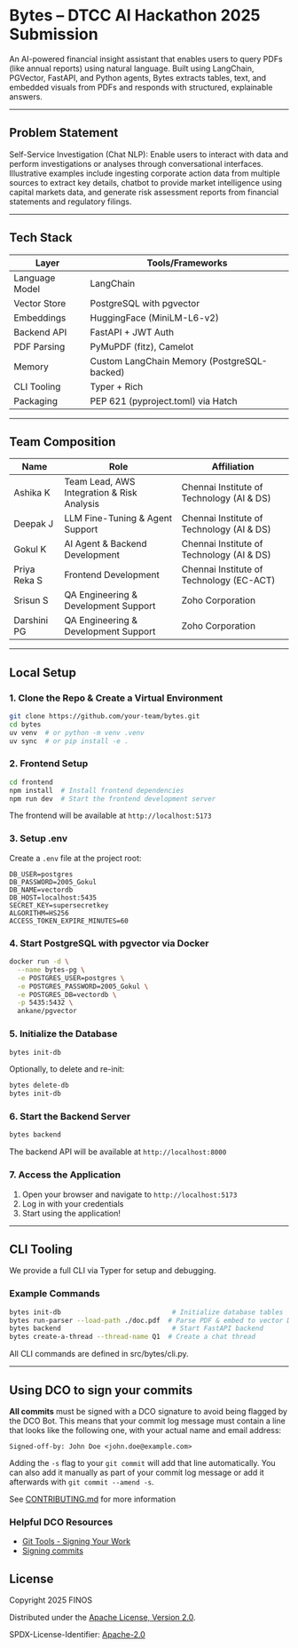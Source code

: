 
# Bytes – DTCC AI Hackathon 2025 Submission

An AI-powered financial insight assistant that enables users to query PDFs (like annual reports) using natural language.
Built using LangChain, PGVector, FastAPI, and Python agents, Bytes extracts tables, text, and embedded visuals from PDFs and responds with structured, explainable answers.

---

## Problem Statement
Self-Service Investigation (Chat NLP): Enable users to interact with data and perform investigations or analyses through conversational interfaces. Illustrative examples include ingesting corporate action data from multiple sources to extract key details, chatbot to provide market intelligence using capital markets data, and generate risk assessment reports from financial statements and regulatory filings.

---

## Tech Stack

| Layer          | Tools/Frameworks                            |
| -------------- | ------------------------------------------- |
| Language Model | LangChain                                   |
| Vector Store   | PostgreSQL with pgvector                    |
| Embeddings     | HuggingFace (MiniLM-L6-v2)                  |
| Backend API    | FastAPI + JWT Auth                          |
| PDF Parsing    | PyMuPDF (fitz), Camelot                     |
| Memory         | Custom LangChain Memory (PostgreSQL-backed) |
| CLI Tooling    | Typer + Rich                                |
| Packaging      | PEP 621 (pyproject.toml) via Hatch          |

---

## Team Composition

| Name         | Role                                       | Affiliation                               |
| ------------ | ------------------------------------------ | ----------------------------------------- |
| Ashika K     | Team Lead, AWS Integration & Risk Analysis | Chennai Institute of Technology (AI & DS) |
| Deepak J     | LLM Fine-Tuning & Agent Support            | Chennai Institute of Technology (AI & DS) |
| Gokul K      | AI Agent & Backend Development             | Chennai Institute of Technology (AI & DS) |
| Priya Reka S | Frontend Development                       | Chennai Institute of Technology (EC-ACT)  |
| Srisun S     | QA Engineering & Development Support       | Zoho Corporation                          |
| Darshini PG  | QA Engineering & Development Support       | Zoho Corporation                          |



---

##  Local Setup

### 1. Clone the Repo & Create a Virtual Environment

```bash
git clone https://github.com/your-team/bytes.git
cd bytes
uv venv  # or python -m venv .venv
uv sync  # or pip install -e .
```

### 2. Frontend Setup

```bash
cd frontend
npm install  # Install frontend dependencies
npm run dev  # Start the frontend development server
```

The frontend will be available at `http://localhost:5173`

### 3. Setup .env

Create a `.env` file at the project root:

```env
DB_USER=postgres
DB_PASSWORD=2005_Gokul
DB_NAME=vectordb
DB_HOST=localhost:5435
SECRET_KEY=supersecretkey
ALGORITHM=HS256
ACCESS_TOKEN_EXPIRE_MINUTES=60
```

### 4. Start PostgreSQL with pgvector via Docker

```bash
docker run -d \
  --name bytes-pg \
  -e POSTGRES_USER=postgres \
  -e POSTGRES_PASSWORD=2005_Gokul \
  -e POSTGRES_DB=vectordb \
  -p 5435:5432 \
  ankane/pgvector
```

### 5. Initialize the Database

```bash
bytes init-db
```

Optionally, to delete and re-init:

```bash
bytes delete-db
bytes init-db
```

### 6. Start the Backend Server

```bash
bytes backend
```

The backend API will be available at `http://localhost:8000`

### 7. Access the Application

1. Open your browser and navigate to `http://localhost:5173`
2. Log in with your credentials
3. Start using the application!

---

## CLI Tooling

We provide a full CLI via Typer for setup and debugging.

### Example Commands

```bash
bytes init-db                            # Initialize database tables
bytes run-parser --load-path ./doc.pdf  # Parse PDF & embed to vector DB
bytes backend                            # Start FastAPI backend
bytes create-a-thread --thread-name Q1  # Create a chat thread
```

All CLI commands are defined in src/bytes/cli.py.

---

## Using DCO to sign your commits

**All commits** must be signed with a DCO signature to avoid being flagged by the DCO Bot. This means that your commit log message must contain a line that looks like the following one, with your actual name and email address:

```
Signed-off-by: John Doe <john.doe@example.com>
```

Adding the `-s` flag to your `git commit` will add that line automatically. You can also add it manually as part of your commit log message or add it afterwards with `git commit --amend -s`.

See [CONTRIBUTING.md](./.github/CONTRIBUTING.md) for more information

### Helpful DCO Resources
- [Git Tools - Signing Your Work](https://git-scm.com/book/en/v2/Git-Tools-Signing-Your-Work)
- [Signing commits
](https://docs.github.com/en/github/authenticating-to-github/signing-commits)


## License

Copyright 2025 FINOS

Distributed under the [Apache License, Version 2.0](http://www.apache.org/licenses/LICENSE-2.0).

SPDX-License-Identifier: [Apache-2.0](https://spdx.org/licenses/Apache-2.0)








